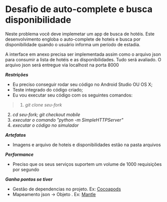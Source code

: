 # Desafio de auto-complete e busca disponibilidade

Neste problema você deve implemetar um app de busca de hotéis. Este desenvolvimento engloba o auto-complete de hoteis e busca por disponibilidade quando o usuário informa um período de estadia.

A interface em anexo precisa ser implementada assim como o arquivo json para consumir a lista de hotéis e as disponibilidades. Tudo será avaliado. O arquivo json será entregue via localhost na porta 8000

***Restrições***
* Eu preciso conseguir rodar seu código no Android Studio OU OS X;
* Teste integrado do código criado;
* Eu vou executar seu código com os seguintes comandos:

>1. *git clone seu-fork*
2. *cd seu-fork; git checkout mobile*
3. *executar o comando "python -m SimpleHTTPServer"*
4. *executar o código no simulador*

***Artefatos***
* Imagens e arquivo de hoteis e disponibilidades estão na pasta arquivos

***Performance***
* Preciso que os seus serviços suportem um volume de 1000 requisições por segundo

***Ganha pontos se tiver***
* Gestão de dependencias no projeto. Ex: [Cocoapods](http://cocoapods.org)
* Mapeamento json -> Objeto . Ex: [Mantle](https://github.com/Mantle/Mantle)
